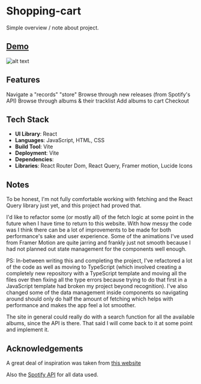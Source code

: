 # Shopping-cart

Simple overview / note about project.

## [Demo](https://records-shopping-cart.pages.dev/)

![alt text](RECORDS_Preview.gif)

## Features

Navigate a "records" "store"
Browse through new releases (from Spotify's API)
Browse through albums & their tracklist
Add albums to cart
Checkout

## Tech Stack

- **UI Library**: React
- **Languages**: JavaScript, HTML, CSS
- **Build Tool**: Vite
- **Deployment**: Vite
- **Dependencies**:
- **Libraries**: React Router Dom, React Query, Framer motion, Lucide Icons

## Notes

To be honest, I'm not fully comfortable working with fetching and the React Query library just yet, and this project had proved that.

I'd like to refactor some (or mostly all) of the fetch logic at some point in the future when I have time to return to this website. With how messy the code was I think there can be a lot of improvements to be made for both performance's sake and user experience. Some of the animations I've used from Framer Motion are quite jarring and frankly just not smooth because I had not planned out state management for the components well enough.

PS: In-between writing this and completing the project, I've refactored a lot of the code as well as moving to TypeScript (which involved creating a completely new repository with a TypeScript template and moving all the files over then fixing all the type errors because trying to do that first in a JavaScript template had broken my project beyond recognition). I've also changed some of the data management inside components so navigating around should only do half the amount of fetching which helps with performance and makes the app feel a lot smoother.

The site in general could really do with a search function for all the available albums, since the API is there. That said I will come back to it at some point and implement it.

## Acknowledgements

A great deal of inspiration was taken from [this website](https://www.awwwards.com/inspiration/desktop-self-discipline-1)

Also the [Spotify API](https://developer.spotify.com/documentation/web-api) for all data used.
